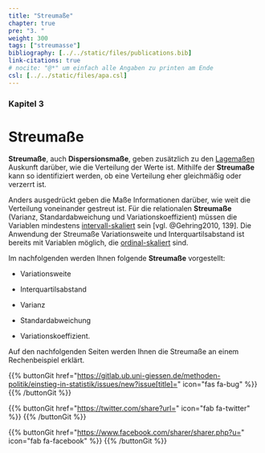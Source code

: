 ```yaml
---
title: "Streumaße"
chapter: true
pre: "3. "
weight: 300
tags: ["streumasse"]
bibliography: [../../static/files/publications.bib]
link-citations: true
# nocite: "@*" um einfach alle Angaben zu printen am Ende
csl: [../../static/files/apa.csl]
---
```


### Kapitel 3

# Streumaße

**Streumaße**, auch **Dispersionsmaße**, geben zusätzlich zu den [Lagemaßen](../glossar/lagemasse/index.html) Auskunft darüber, wie die Verteilung der Werte ist. Mithilfe der **Streumaße** kann so identifiziert werden, ob eine Verteilung eher gleichmäßig oder verzerrt ist.

Anders ausgedrückt geben die Maße Informationen darüber, wie weit die Verteilung voneinander gestreut ist. Für die relationalen **Streumaße** (Varianz, Standardabweichung und Variationskoeffizient) müssen die Variablen mindestens [intervall-skaliert](../glossar/intervallskala/index.html) sein [vgl. @Gehring2010, 139]. Die Anwendung der Streumaße Variationsweite und Interquartilsabstand ist bereits mit Variablen möglich, die [ordinal-skaliert](../glossar/ordinalskala/index.html) sind.

Im nachfolgenden werden Ihnen folgende **Streumaße** vorgestellt:

- Variationsweite

- Interquartilsabstand

- Varianz

- Standardabweichung

- Variationskoeffizient.

Auf den nachfolgenden Seiten werden Ihnen die Streumaße an einem Rechenbeispiel erklärt.

{{% buttonGit href="https://gitlab.ub.uni-giessen.de/methoden-politik/einstieg-in-statistik/issues/new?issue[title]=" icon="fas fa-bug" %}} {{% /buttonGit %}} 

{{% buttonGit href="https://twitter.com/share?url=" icon="fab fa-twitter" %}} {{% /buttonGit %}}

{{% buttonGit href="https://www.facebook.com/sharer/sharer.php?u=" icon="fab fa-facebook" %}} {{% /buttonGit %}}